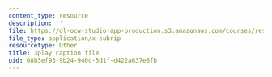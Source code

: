 ```yaml
---
content_type: resource
description: ''
file: https://ol-ocw-studio-app-production.s3.amazonaws.com/courses/res-6-006-video-demonstrations-in-lasers-and-optics-spring-2008/08b3ef939b24940c5d1fd422a637e8fb_nhAfQ_551xo.srt
file_type: application/x-subrip
resourcetype: Other
title: 3play caption file
uid: 08b3ef93-9b24-940c-5d1f-d422a637e8fb
---
```

